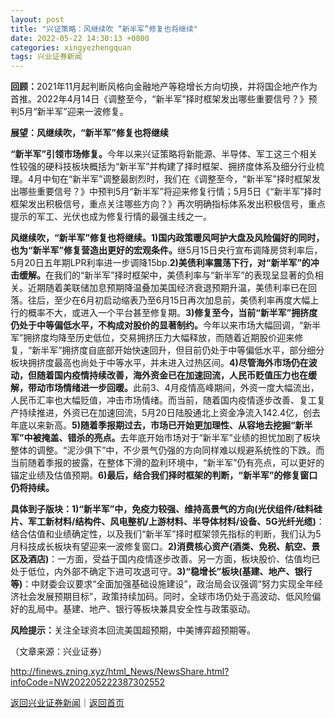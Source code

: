 ```yaml
---
layout: post
title: "兴证策略：风继续吹 “新半军”修复也将继续"
date: 2022-05-22 14:30:13 +0800
categories: xingyezhengquan
tags: 兴业证券新闻
---
```

<p><strong>回顾：</strong>2021年11月起判断风格向金融地产等稳增长方向切换，并将国企地产作为首推。2022年4月14日《调整至今，“新半军”择时框架发出哪些重要信号？》预判5月“新半军”迎来一波修复。</p>
 <p><strong>展望：风继续吹，“新半军”修复也将继续</strong></p>
 <p><strong>“新半军”引领市场修复。</strong>今年以来兴证策略将新能源、半导体、军工这三个相关性较强的硬科技板块概括为“新半军”并构建了择时框架、拥挤度体系及细分行业梳理。4月中旬在“新半军”调整最剧烈时，我们在《调整至今，“新半军”择时框架发出哪些重要信号？》中预判5月“新半军”将迎来修复行情；5月5日《“新半军”择时框架发出积极信号，重点关注哪些方向？》再次明确指标体系发出积极信号，重点提示的军工、光伏也成为修复行情的最强主线之一。</p>
 <p><strong>风继续吹，“新半军”修复也将继续。</strong><strong>1)国内政策暖风呵护大盘及风险偏好的同时，也为“新半军”修复营造出更好的宏观条件。</strong>继5月15日央行宣布调降房贷利率后，5月20日五年期LPR利率进一步调降15bp.<strong>2)美债利率震荡下行，对“新半军”的冲击缓解。</strong>在我们的“新半军”择时框架中，美债利率与“新半军”的表现呈显著的负相关。近期随着美联储加息预期降温叠加美国经济衰退预期升温，美债利率已在回落。往后，至少在6月初启动缩表乃至6月15日再次加息前，美债利率再度大幅上行的概率不大，或进入一个平台甚至修复期。<strong>3)修复至今，当前“新半军”拥挤度仍处于中等偏低水平，不构成对股价的显著制约。</strong>今年以来市场大幅回调，“新半军”拥挤度均降至历史低位，交易拥挤压力大幅释放，而随着近期股价迎来修复，“新半军”拥挤度自底部开始快速回升，但目前仍处于中等偏低水平，部分细分板块拥挤度最高也尚处于中等水平，并未进入过热区间。<strong>4)尽管海外市场仍在波动，但随着国内疫情持续改善，海外资金已在加速回流，人民币贬值压力也在缓解，带动市场情绪进一步回暖。</strong>此前3、4月疫情高峰期间，外资一度大幅流出，人民币汇率也大幅贬值，冲击市场情绪。而当前，随着国内疫情逐步改善、复工复产持续推进，外资已在加速回流，5月20日陆股通北上资金净流入142.4亿，创去年底以来新高。<strong>5)随着季报期过去，市场已开始更加理性、从容地去挖掘“新半军”中被掩盖、错杀的亮点。</strong>去年底开始市场对于“新半军”业绩的担忧加剧了板块整体的调整。“泥沙俱下”中，不少景气仍强的方向同样难以规避系统性的下跌。而当前随着季报的披露，在整体下滑的盈利环境中，“新半军”仍有亮点，可以更好的锚定业绩及估值预期。<strong>6)最后，结合我们择时框架的判断，“新半军”的修复窗口仍将持续。</strong></p>
 <p><strong>具体到子版块：</strong><strong>1)“新半军”中，免疫力较强、维持高景气的方向(光伏组件/硅料硅片、军工新材料/结构件、风电整机/上游材料、半导体材料/设备、5G光纤光缆)</strong>：结合估值和业绩确定性，以及我们“新半军”择时框架领先指标的判断，我们认为5月科技成长板块有望迎来一波修复窗口。<strong>2)消费核心资产(酒类、免税、航空、景区及酒店)</strong>：一方面，受益于国内疫情逐步改善。另一方面，板块股价、估值均已处于低位，内外部不确定下进可攻退可守。<strong>3)“稳增长”板块(基建、地产、银行等)</strong>：中财委会议要求“全面加强基础设施建设”，政治局会议强调“努力实现全年经济社会发展预期目标”，政策持续加码。同时，全球市场仍处于高波动、低风险偏好的乱局中。基建、地产、银行等板块兼具安全性与政策驱动。</p><p><strong>风险提示：</strong>关注全球资本回流美国超预期，中美博弈超预期等。</p><p class="em_media">（文章来源：兴业证券）</p>

<http://finews.zning.xyz/html_News/NewsShare.html?infoCode=NW202205222387302552>

[返回兴业证券新闻](//finews.withounder.com/category/xingyezhengquan.html)｜[返回首页](//finews.withounder.com/)
